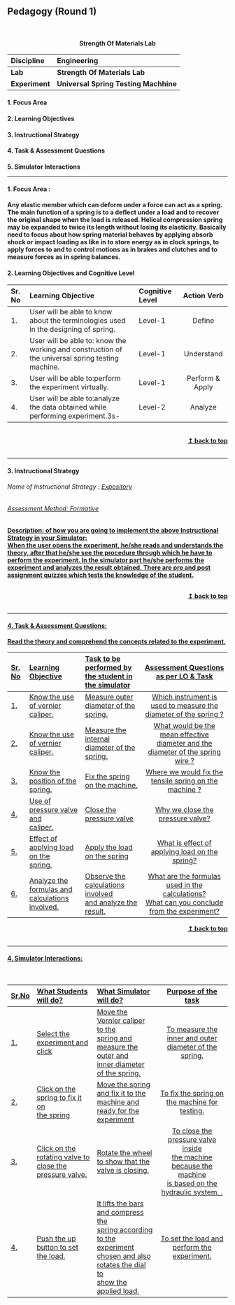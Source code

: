 ## Pedagogy (Round 1)
<p align="center">

<br>
<br>
<b> Strength Of Materials Lab  <a name="top"></a> <br>
</p>

<b>Discipline | <b>Engineering
:--|:--|
<b> Lab | <b> Strength Of Materials Lab
<b> Experiment| <b> Universal Spring Testing Machhine 


<h4> 1. Focus Area
<h4> 2. Learning Objectives 
<h4> 3. Instructional Strategy
<h4> 4. Task & Assessment Questions
<h4> 5. Simulator Interactions
<hr>

<a name="LO"></a>
#### 1. Focus Area : 

Any elastic member which can deform under a force can act as a spring. The main function of a spring is to a deflect under a load and to recover the original shape when the load is released. Helical compression spring may be expanded to twice its length without losing its elasticity. Basically need to focus about how spring material behaves by applying absorb shock or impact loading as like in to store energy as in clock springs, to apply forces to and to control motions as in brakes and clutches and to measure forces as in spring balances.
#### 2. Learning Objectives and Cognitive Level


Sr. No |	Learning Objective	| Cognitive Level | Action Verb
:--|:--|:--|:-:
1.| User will be able to know about the terminologies used in the designing of spring.| Level-1 | Define
2.| User will be able to: know the working and construction of the universal spring testing machine. | Level-1|Understand
3.| User will be able to:perform the experiment virtually.| Level-1 |Perform & Apply
4.| User will be able to:analyze the data obtained while performing experiment.3s-| Level-2| Analyze


<br/>
<div align="right">
    <b><a href="#top">↥ back to top</a></b>
</div>
<br/>
<hr>

<a name="IS"></a>
#### 3. Instructional Strategy
###### Name of Instructional Strategy  :    <u> Expository
###### Assessment Method: Formative

<u> <b>Description: </b> of how you are going to implement the above Instructional Strategy in your Simulator: </u>
<br>
 When the user opens the experiment, he/she reads and understands the theory, after that he/she see the procedure through which he have to perform the experiment.
In the simulator part he/she performs the experiment and analyzes the result obtained.
There are pre and post assignment quizzes which tests the knowledge of the student.
 
 

<br/>
<div align="right">
    <b><a href="#top">↥ back to top</a></b>
</div>
<br/>
<hr>

<a name="AQ"></a>
#### 4. Task & Assessment Questions:

Read the theory and comprehend the concepts related to the experiment.
<br>

Sr. No |	Learning Objective	| Task to be performed by <br> the student  in the simulator | Assessment Questions as per LO & Task
:--|:--|:--|:-:
1.| Know the use of vernier <br> caliper. | Measure outer diameter of the <br> spring. | Which instrument is used to measure the diameter of the  spring ?
2.| Know the use of vernier <br> caliper. | Measure the internal diameter of the <br> spring. | What would be the mean effective diameter and the diameter of the spring wire ?
3.| Know the position of the <br> spring. | Fix the spring on the machine. <br>  | Where we would fix the tensile spring on the machine ?
4.| Use of pressure valve and <br> caliper. | Close the pressure valve| Why we close the pressure valve?
5.| Effect of applying load on the<br> spring. |Apply the load on the spring | What is effect of applying load on the spring?
6.| Analyze the formulas and<br> calculations involved. |Observe the calculations involved <br>and analyze the result.| What are the formulas used in the calculations? <br>What can you conclude from the experiment?

<div align="right">
    <b><a href="#top">↥ back to top</a></b>
</div>
<br/>
<hr>

<a name="SI"></a>

#### 4. Simulator Interactions:
<br>

Sr.No | What Students will do? |	What Simulator will do?	| Purpose of the task
:--|:--|:--|:--:
1.| Select the experiment and click |Move the Vernier caliper to the<br> spring and measure the outer and <br>inner diameter of the spring.| To measure the inner and outer <br> diameter of the spring.
2.| Click on the spring to fix it on <br> the spring | Move the spring and fix it to the <br> machine and ready for the <br> experiment  | To fix the spring on the machine for testing.
3.| Click on the rotating valve to <br> close the pressure valve.| Rotate the wheel to show that the<br>valve is closing. |To close the pressure valve inside<br>the machine because the machine <br>is based on the hydraulic system. .
4.| Push the up button to set <br>the load. | It lifts the bars and compress the<br>spring according to the experiment <br>chosen and also rotates the dial to <br> show the applied load.  |To set the load and perform the <br> experiment.
